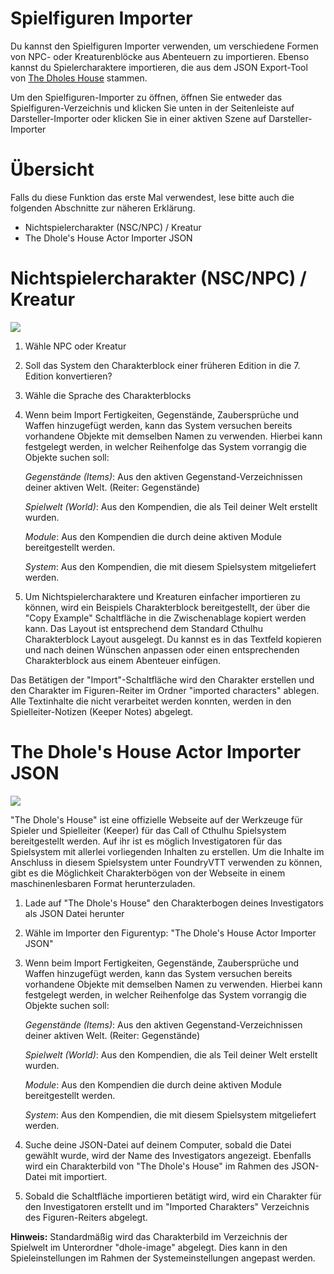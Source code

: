 # Spielfiguren Importer

Du kannst den Spielfiguren Importer verwenden, um verschiedene Formen von NPC- oder Kreaturenblöcke aus Abenteuern zu importieren. Ebenso kannst du Spielercharaktere importieren, die aus dem JSON Export-Tool von [The Dholes House](https://www.dholeshouse.org/) stammen.

Um den Spielfiguren-Importer zu öffnen, öffnen Sie entweder das Spielfiguren-Verzeichnis und klicken Sie unten in der Seitenleiste auf Darsteller-Importer oder klicken Sie in einer aktiven Szene auf Darsteller-Importer

# Übersicht

Falls du diese Funktion das erste Mal verwendest, lese bitte auch die folgenden Abschnitte zur näheren Erklärung.

- Nichtspielercharakter (NSC/NPC) / Kreatur
- The Dhole's House Actor Importer JSON

# Nichtspielercharakter (NSC/NPC) / Kreatur

![](../../../assets/manual/importer/importer.webp)

1. Wähle NPC oder Kreatur
2. Soll das System den Charakterblock einer früheren Edition in die 7. Edition konvertieren?
3. Wähle die Sprache des Charakterblocks
4. Wenn beim Import Fertigkeiten, Gegenstände, Zaubersprüche und Waffen hinzugefügt werden, kann das System versuchen bereits vorhandene Objekte mit demselben Namen zu verwenden. Hierbei kann festgelegt werden, in welcher Reihenfolge das System vorrangig die Objekte suchen soll:

   _Gegenstände (Items)_: Aus den aktiven Gegenstand-Verzeichnissen deiner aktiven Welt. (Reiter: Gegenstände)

   _Spielwelt (World)_: Aus den Kompendien, die als Teil deiner Welt erstellt wurden.

   _Module_: Aus den Kompendien die durch deine aktiven Module bereitgestellt werden.

   _System_: Aus den Kompendien, die mit diesem Spielsystem mitgeliefert werden.

5. Um Nichtspielercharaktere und Kreaturen einfacher importieren zu können, wird ein Beispiels Charakterblock bereitgestellt, der über die "Copy Example" Schaltfläche in die Zwischenablage kopiert werden kann. Das Layout ist entsprechend dem Standard Cthulhu Charakterblock Layout ausgelegt. Du kannst es in das Textfeld kopieren und nach deinen Wünschen anpassen oder einen entsprechenden Charakterblock aus einem Abenteuer einfügen.

Das Betätigen der "Import"-Schaltfläche wird den Charakter erstellen und den Charakter im Figuren-Reiter im Ordner "imported characters" ablegen.  Alle Textinhalte die nicht verarbeitet werden konnten, werden in den Spielleiter-Notizen (Keeper Notes) abgelegt.

# The Dhole's House Actor Importer JSON

![](../../../assets/manual/importer/actor.webp)

"The Dhole's House" ist eine offizielle Webseite auf der Werkzeuge für Spieler und Spielleiter (Keeper) für das Call of Cthulhu Spielsystem bereitgestellt werden. Auf ihr ist es möglich Investigatoren für das Spielsystem mit allerlei vorliegenden Inhalten zu erstellen. Um die Inhalte im Anschluss in diesem Spielsystem unter FoundryVTT verwenden zu können, gibt es die Möglichkeit Charakterbögen von der Webseite in einem maschinenlesbaren Format herunterzuladen.

1. Lade auf "The Dhole's House" den Charakterbogen deines Investigators als JSON Datei herunter
2. Wähle im Importer den Figurentyp: "The Dhole's House Actor Importer JSON"
3. Wenn beim Import Fertigkeiten, Gegenstände, Zaubersprüche und Waffen hinzugefügt werden, kann das System versuchen bereits vorhandene Objekte mit demselben Namen zu verwenden. Hierbei kann festgelegt werden, in welcher Reihenfolge das System vorrangig die Objekte suchen soll:

   _Gegenstände (Items)_: Aus den aktiven Gegenstand-Verzeichnissen deiner aktiven Welt. (Reiter: Gegenstände)

   _Spielwelt (World)_: Aus den Kompendien, die als Teil deiner Welt erstellt wurden.

   _Module_: Aus den Kompendien die durch deine aktiven Module bereitgestellt werden.

   _System_: Aus den Kompendien, die mit diesem Spielsystem mitgeliefert werden.

4. Suche deine JSON-Datei auf deinem Computer, sobald die Datei gewählt wurde, wird der Name des Investigators angezeigt. Ebenfalls wird ein Charakterbild von "The Dhole's House" im Rahmen des JSON-Datei mit importiert.
5. Sobald die Schaltfläche importieren betätigt wird, wird ein Charakter für den Investigatoren erstellt und im "Imported Charakters" Verzeichnis des Figuren-Reiters abgelegt.

**Hinweis:** Standardmäßig wird das Charakterbild im Verzeichnis der Spielwelt im Unterordner "dhole-image" abgelegt. Dies kann in den Spieleinstellungen im Rahmen der Systemeinstellungen angepast werden.

